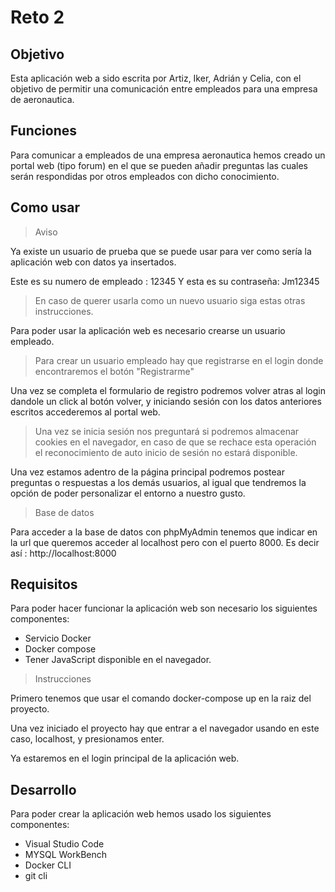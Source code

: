 # Reto 2

## Objetivo

Esta aplicación web a sido escrita por Artiz, Iker, Adrián y Celia, con el objetivo de permitir una comunicación entre empleados para una empresa de aeronautica.

## Funciones

Para comunicar a empleados de una empresa aeronautica hemos creado un portal web (tipo forum) en el que se pueden añadir preguntas las cuales serán respondidas por otros empleados con dicho conocimiento.

## Como usar

> Aviso

Ya existe un usuario de prueba que se puede usar para ver como sería la aplicación web con datos ya insertados.

Este es su numero de empleado : 12345
Y esta es su contraseña: Jm12345

> En caso de querer usarla como un nuevo usuario siga estas otras instrucciones.

Para poder usar la aplicación web es necesario crearse un usuario empleado.

> Para crear un usuario empleado hay que registrarse en el login donde encontraremos el botón "Registrarme"

Una vez se completa el formulario de registro podremos volver atras al login dandole un click al botón volver, y iniciando sesión con los datos anteriores escritos accederemos al portal web.

> Una vez se inicia sesión nos preguntará si podremos almacenar cookies en el navegador, en caso de que se rechace esta operación el reconocimiento de auto inicio de sesión no estará disponible.

Una vez estamos adentro de la página principal podremos postear preguntas o respuestas a los demás usuarios, al igual que tendremos la opción de poder personalizar el entorno a nuestro gusto.

> Base de datos

Para acceder a la base de datos con phpMyAdmin tenemos que indicar en la url que queremos acceder al localhost pero con el puerto 8000. Es decir así : http://localhost:8000 

## Requisitos

Para poder hacer funcionar la aplicación web son necesario los siguientes componentes:

- Servicio Docker
- Docker compose
- Tener JavaScript disponible en el navegador.

> Instrucciones

Primero tenemos que usar el comando docker-compose up en la raiz del proyecto.

Una vez iniciado el proyecto hay que entrar a el navegador usando en este caso, localhost, y presionamos enter.

Ya estaremos en el login principal de la aplicación web.

## Desarrollo

Para poder crear la aplicación web hemos usado los siguientes componentes:

- Visual Studio Code
- MYSQL WorkBench
- Docker CLI
- git cli
